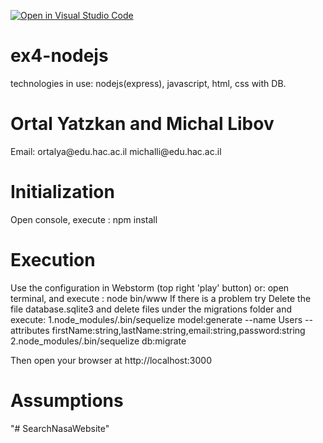 [![Open in Visual Studio Code](https://classroom.github.com/assets/open-in-vscode-f059dc9a6f8d3a56e377f745f24479a46679e63a5d9fe6f495e02850cd0d8118.svg)](https://classroom.github.com/online_ide?assignment_repo_id=6583353&assignment_repo_type=AssignmentRepo)
# ex4-nodejs
technologies in use:
nodejs(express), javascript, html, css with DB.

<h1>Ortal Yatzkan and Michal Libov</h1>
<p>Email:   ortalya@edu.hac.ac.il
            michalli@edu.hac.ac.il</p>

<h1>Initialization</h1>
<p>
Open console, execute : npm install
</p>
<h1>Execution</h1>
<p>Use the configuration in Webstorm (top right 'play' button) or: open terminal,
and execute : node bin/www
If there is a problem try Delete the file database.sqlite3 and delete files under the migrations folder and execute: 
1.node_modules/.bin/sequelize model:generate --name Users --attributes firstName:string,lastName:string,email:string,password:string
2.node_modules/.bin/sequelize db:migrate

</p>
<p>
Then open your browser at http://localhost:3000
</p>
<h1>Assumptions</h1>
<p>
  
</p>
"# SearchNasaWebsite" 

